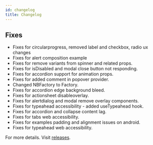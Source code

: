 ```yaml
---
id: changelog
title: Changelog
---
```


## Fixes

- Fixes for circularprogress, removed label and checkbox, radio ux changes
- Fixes for alert composition example
- Fixes for remove variants from spinner and related props.
- Fixes for isDisabled and modal close button not responding.
- Fixes for accordion support for animation props.
- Fixes for added comment in popover provider.
- Changed NBFactory to Factory.
- Fixes for accordion edge background bleed.
- Fixes for actionsheet disableoverlay.
- Fixes for alertdialog and modal remove overlay components.
- Fixes for typeahead accessibility - added useTypeahead hook.
- Fixes for accordion and collapse content lag.
- Fixes for tabs web accessibility.
- Fixes for examples padding and alignment issues on android.
- Fixes for typeahead web accessibility.

For more details. Visit [releases](https://github.com/GeekyAnts/NativeBase/releases/tag/v3.0.0-next.35).
